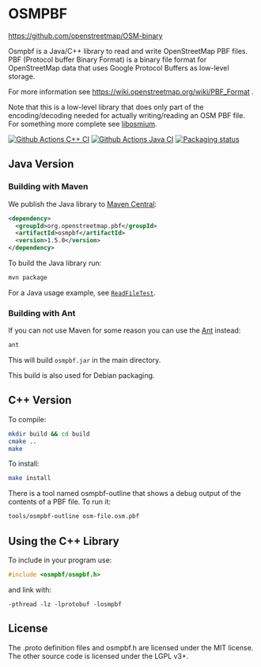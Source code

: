 
# OSMPBF

https://github.com/openstreetmap/OSM-binary

Osmpbf is a Java/C++ library to read and write OpenStreetMap PBF files.
PBF (Protocol buffer Binary Format) is a binary file format for OpenStreetMap
data that uses Google Protocol Buffers as low-level storage.

For more information see https://wiki.openstreetmap.org/wiki/PBF_Format .

Note that this is a low-level library that does only part of the
encoding/decoding needed for actually writing/reading an OSM PBF file. For
something more complete see [libosmium](https://osmcode.org/libosmium/).

[![Github Actions C++ CI](https://github.com/openstreetmap/OSM-binary/actions/workflows/c.yml/badge.svg)](https://github.com/openstreetmap/OSM-binary/actions/workflows/c.yml)
[![Github Actions Java CI](https://github.com/openstreetmap/OSM-binary/actions/workflows/java.yml/badge.svg)](https://github.com/openstreetmap/OSM-binary/actions/workflows/java.yml)
[![Packaging status](https://repology.org/badge/tiny-repos/libosmpbf.svg)](https://repology.org/project/libosmpbf/versions)

## Java Version

### Building with Maven

We publish the Java library to [Maven Central](https://search.maven.org/):

```xml
<dependency>
  <groupId>org.openstreetmap.pbf</groupId>
  <artifactId>osmpbf</artifactId>
  <version>1.5.0</version>
</dependency>
```

To build the Java library run:

```sh
mvn package
```

For a Java usage example, see
[`ReadFileTest`](https://github.com/openstreetmap/OSM-binary/blob/master/test.java/crosby/binary/ReadFileTest.java).

### Building with Ant

If you can not use Maven for some reason you can use the
[Ant](https://ant.apache.org/) instead:

```sh
ant
```

This will build `osmpbf.jar` in the main directory.

This build is also used for Debian packaging.

## C++ Version

To compile:

```sh
mkdir build && cd build
cmake ..
make
```

To install:

```sh
make install
```

There is a tool named osmpbf-outline that shows a debug output of the contents
of a PBF file. To run it:

```sh
tools/osmpbf-outline osm-file.osm.pbf
```


## Using the C++ Library

To include in your program use:

```c
#include <osmpbf/osmpbf.h>
```

and link with:

```
-pthread -lz -lprotobuf -losmpbf
```


## License

The .proto definition files and osmpbf.h are licensed under the MIT license.
The other source code is licensed under the LGPL v3+.

